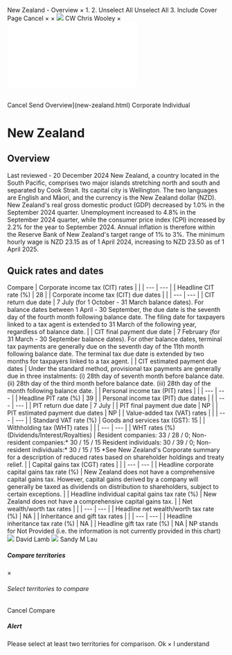 New Zealand - Overview
×
1.
2.
Unselect All
Unselect All
3.
Include Cover Page
Cancel
×
×
![](-/media/world-wide-tax-summaries/attachments/global---chris-wooley.ashx%3Frev=ac5e5f3223b34096b1afc2a6009c7320&revision=ac5e5f32-23b3-4096-b1af-c2a6009c7320&hash=859B7ADC84DC2CBEC9760E9E6EE7DE6D0A8BFCDF)
CW
Chris Wooley
×
![](new-zealand.html)
######
Cancel
Send
Overview](new-zealand.html)
Corporate
Individual
# New Zealand
## Overview
Last reviewed - 20 December 2024
New Zealand, a country located in the South Pacific, comprises two major islands stretching north and south and separated by Cook Strait. Its capital city is Wellington. The two languages are English and Māori, and the currency is the New Zealand dollar (NZD).
New Zealand's real gross domestic product (GDP) decreased by 1.0% in the September 2024 quarter. Unemployment increased to 4.8% in the September 2024 quarter, while the consumer price index (CPI) increased by 2.2% for the year to September 2024. Annual inflation is therefore within the Reserve Bank of New Zealand's target range of 1% to 3%.
The minimum hourly wage is NZD 23.15 as of 1 April 2024, increasing to NZD 23.50 as of 1 April 2025.
## Quick rates and dates
Compare
| Corporate income tax (CIT) rates | |
| --- | --- |
| Headline CIT rate (%) | 28 |
| Corporate income tax (CIT) due dates | |
| --- | --- |
| CIT return due date | 7 July (for 1 October - 31 March balance dates).  For balance dates between 1 April - 30 September, the due date is the seventh day of the fourth month following balance date.  The filing date for taxpayers linked to a tax agent is extended to 31 March of the following year, regardless of balance date. |
| CIT final payment due date | 7 February (for 31 March - 30 September balance dates).  For other balance dates, terminal tax payments are generally due on the seventh day of the 11th month following balance date.  The terminal tax due date is extended by two months for taxpayers linked to a tax agent. |
| CIT estimated payment due dates | Under the standard method, provisional tax payments are generally due in three instalments:  (i) 28th day of seventh month before balance date.  (ii) 28th day of the third month before balance date.  (iii) 28th day of the month following balance date. |
| Personal income tax (PIT) rates | |
| --- | --- |
| Headline PIT rate (%) | 39 |
| Personal income tax (PIT) due dates | |
| --- | --- |
| PIT return due date | 7 July |
| PIT final payment due date | NP |
| PIT estimated payment due dates | NP |
| Value-added tax (VAT) rates | |
| --- | --- |
| Standard VAT rate (%) | Goods and services tax (GST): 15 |
| Withholding tax (WHT) rates | |
| --- | --- |
| WHT rates (%) (Dividends/Interest/Royalties) | Resident companies: 33 / 28 / 0;  Non-resident companies:\* 30 / 15 / 15  Resident individuals: 30 / 39 / 0;  Non-resident individuals:\* 30 / 15 / 15    \*See New Zealand's Corporate summary for a description of reduced rates based on shareholder holdings and treaty relief. |
| Capital gains tax (CGT) rates | |
| --- | --- |
| Headline corporate capital gains tax rate (%) | New Zealand does not have a comprehensive capital gains tax. However, capital gains derived by a company will generally be taxed as dividends on distribution to shareholders, subject to certain exceptions. |
| Headline individual capital gains tax rate (%) | New Zealand does not have a comprehensive capital gains tax. |
| Net wealth/worth tax rates | |
| --- | --- |
| Headline net wealth/worth tax rate (%) | NA |
| Inheritance and gift tax rates | |
| --- | --- |
| Headline inheritance tax rate (%) | NA |
| Headline gift tax rate (%) | NA |
NP stands for Not Provided (i.e. the information is not currently provided in this chart)
![](-/media/world-wide-tax-summaries/attachments/new-zealand---david-lamb.ashx%3Frev=b59c17c52d724844b03e4649a2439063&revision=b59c17c5-2d72-4844-b03e-4649a2439063&hash=13D39D2E0365C6694197B2DAEC4CF1BF51B33DC3)
David Lamb
![](-/media/world-wide-tax-summaries/newzealandsandy-m-launew-zealand--sandy-laupng20220531205057751.ashx%3Frev=420d6a26d17848f686e43f8ca0c30f7e&revision=420d6a26-d178-48f6-86e4-3f8ca0c30f7e&hash=AE66C398FBB5B870D9EFBF0891975B437E5F5F2F)
Sandy M Lau
##### Compare territories
×
###### Select territories to compare
#####
Cancel
Compare
##### Alert
Please select at least two territories for comparison.
Ok
×
I understand